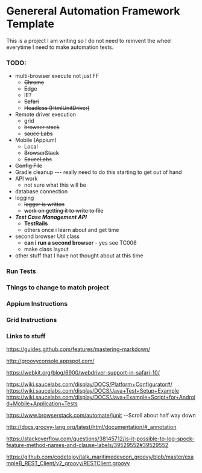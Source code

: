 # Genereral Automation Framework Template
This is a project I am writing so I do not need to reinvent the wheel everytime I need to make automation tests.

### TODO:
* multi-browser execute not just FF
    * ~~Chrome~~
    * ~~Edge~~
    * IE?
    * ~~Safari~~
    * ~~Headless (HtmlUnitDriver)~~
* Remote driver execution
    * grid
    * ~~browser stack~~
    * ~~sauce Labs~~
* Mobile (Appium)
    * Local
    * ~~BrowserStack~~
    * ~~SauceLabs~~ 
* ~~Config File~~
* Gradle cleanup --- really need to do this starting to get out of hand
* API work 
    * not sure what this will be
* database connection
* logging
    * ~~logger is written~~
    * ~~work on getting it to write to file~~
* ___Test Case Management API___ 
    * __TestRails__
    * others once i learn about and get time
* second browser Util class
    * __can i run a second browser__ - yes see TC006 
    * make class layout
* other stuff that I have not thought about at this time

### Run Tests

### Things to change to match project

### Appium Instructions

### Grid  Instructions

### Links to stuff
https://guides.github.com/features/mastering-markdown/

http://groovyconsole.appspot.com/

https://webkit.org/blog/6900/webdriver-support-in-safari-10/

https://wiki.saucelabs.com/display/DOCS/Platform+Configurator#/
https://wiki.saucelabs.com/display/DOCS/Java+Test+Setup+Example
https://wiki.saucelabs.com/display/DOCS/Java+Example+Script+for+Android+Mobile+Application+Tests

https://www.browserstack.com/automate/junit   --Scroll about half way down 

http://docs.groovy-lang.org/latest/html/documentation/#_annotation

https://stackoverflow.com/questions/38145712/is-it-possible-to-log-spock-feature-method-names-and-clause-labels/39529552#39529552

https://github.com/codetojoy/talk_maritimedevcon_groovy/blob/master/exampleB_REST_Client/v2_groovy/RESTClient.groovy
